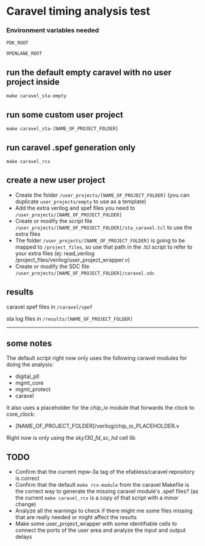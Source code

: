 # Caravel timing analysis test


### Environment variables needed
`PDK_ROOT`

`OPENLANE_ROOT`


## run the default empty caravel with no user project inside 
`make caravel_sta-empty`

## run some custom user project
`make caravel_sta-[NAME_OF_PROJECT_FOLDER]`


## run caravel .spef generation only 
`make caravel_rcx`


## create a new user project
- Create the folder `/user_projects/[NAME_OF_PROJECT_FOLDER]` (you can duplicate `user_projects/empty` to use as a template)
- Add the extra verilog and spef files you need to `/user_projects/[NAME_OF_PROJECT_FOLDER]`
- Create or modify the script file `/user_projects/[NAME_OF_PROJECT_FOLDER]/sta_caravel.tcl` to  use the extra files
- The folder `/user_projects/[NAME_OF_PROJECT_FOLDER]` is going to be mapped to `/project_files`, so use that path in the .tcl script to refer to your extra files (ej: read_verilog /project_files/verilog/user_project_wrapper.v)
- Create or modify the SDC file `/user_projects/[NAME_OF_PROJECT_FOLDER]/caravel.sdc`

## results
caravel spef files in `/caravel/spef`

sta log files in `/results/[NAME_OF_PROJECT_FOLDER]`

---

## some notes
The default script right now only uses the following caravel modules for doing the analysis:
- digital_pll
- mgmt_core
- mgmt_protect
- caravel

It also uses a placeholder for the *chip_io* module that forwards the clock to core_clock:
- [NAME_OF_PROJECT_FOLDER]/verilog/chip_io_PLACEHOLDER.v

Right now is only using the *sky130_fd_sc_hd* cell lib


## TODO

- Confirm that the current mpw-3a tag of the efabless/caravel repository is correct
- Confirm that the default `make rcx-module` from the caravel Makefile is the correct way to generate the missing caravel module's .spef files?  (as the current `make caravel_rcx` is a copy of that script with a minor change)
- Analyze all the warnings to check if there might me some files missing that are really needed or might affect the results
- Make some user_project_wrapper with some identifiable cells to connect the ports of the user area and analyze the input and output delays  
